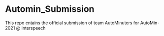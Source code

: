 # Automin_Submission
This repo cntains the official submission of team AutoMinuters for AutoMin-2021 @ interspeech
